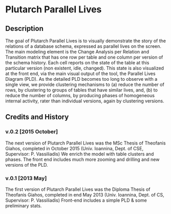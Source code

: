 # Plutarch Parallel Lives


## Description
The goal of Plutarch Parallel Lives is to visually demonstrate the story of the relations of a database schema, expressed as parallel lives on the screen.
The main modeling element is the Change Analysis per Relation and Transition matrix that has one row per table and one column per version of the schema history. Each cell reports on the state of the table at this particular version (non existent, idle, changed).
This state is also visualized at the front end, via the main visual output of the tool, the Parallel Lives Diagram (PLD).
As the detailed PLD becomes too long to observe with a single view, we provide clustering mechanisms to (a) reduce the number of rows, by clustering to groups of tables that have similar lives, and, (b) to reduce the number of columns, by producing phases of homogeneous internal activity, rater than individual versions, again by clustering versions.   


## Credits and History

### v.0.2 [2015 October]
The next version of Plutarch Parallel Lives was the MSc Thesis of Theofanis Giahos, completed in October 2015 (Univ. Ioannina, Dept. of CSE, Supervisor: P. Vassiliadis)
We enrich the model with table clusters and phases. The front end includes much more zooming and drilling and new versions of the PLD.

### v.0.1 [2013 May]
The first version of Plutarch Parallel Lives was the Diploma Thesis of Theofanis Giahos, completed in end May 2013 (Univ. Ioannina, Dept. of CS, Supervisor: P. Vassiliadis)
Front-end includes a simple PLD & some preliminary stats.